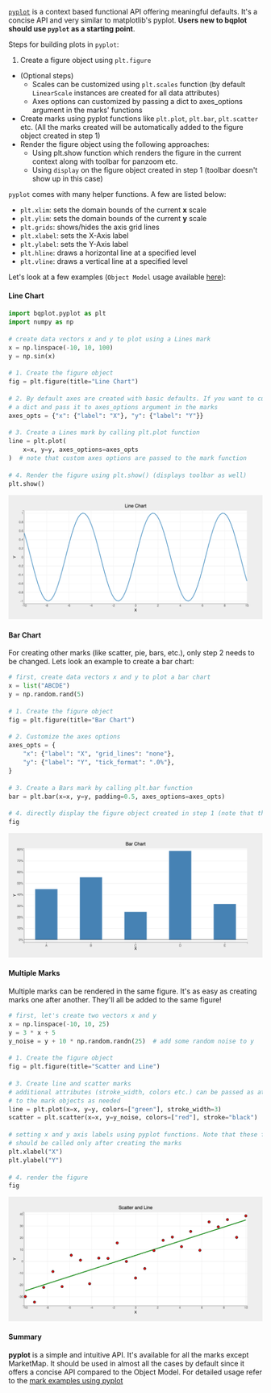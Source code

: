 [`pyplot`](../api/pyplot.md) is a context based functional API offering meaningful defaults. It's a concise API and very similar to matplotlib's pyplot. __Users new to bqplot should use `pyplot` as a starting point__.

Steps for building plots in `pyplot`:

1. Create a figure object using `plt.figure`
* (Optional steps)
    * Scales can be customized using `plt.scales` function (by default `LinearScale` instances are created for all data attributes)
    * Axes options can customized by passing a dict to axes_options argument in the marks' functions
* Create marks using pyplot functions like `plt.plot`, `plt.bar`, `plt.scatter` etc. (All the marks created will be automatically added to the figure object created in step 1)
* Render the figure object using the following approaches:
    * Using plt.show function which renders the figure in the current context along with toolbar for panzoom etc.
    * Using `display` on the figure object created in step 1 (toolbar doesn't show up in this case)

`pyplot` comes with many helper functions. A few are listed below:

* `plt.xlim`: sets the domain bounds of the current __x__ scale
* `plt.ylim`: sets the domain bounds of the current __y__ scale
* `plt.grids`: shows/hides the axis grid lines
* `plt.xlabel`: sets the X-Axis label
* `plt.ylabel`: sets the Y-Axis label
* `plt.hline`: draws a horizontal line at a specified level
* `plt.vline`: draws a vertical line at a specified level

Let's look at a few examples (`Object Model` usage available [here](object-model.md#line-chart)):

#### Line Chart

```py
import bqplot.pyplot as plt
import numpy as np

# create data vectors x and y to plot using a Lines mark
x = np.linspace(-10, 10, 100)
y = np.sin(x)

# 1. Create the figure object
fig = plt.figure(title="Line Chart")

# 2. By default axes are created with basic defaults. If you want to customize the axes create
# a dict and pass it to axes_options argument in the marks
axes_opts = {"x": {"label": "X"}, "y": {"label": "Y"}}

# 3. Create a Lines mark by calling plt.plot function
line = plt.plot(
    x=x, y=y, axes_options=axes_opts
)  # note that custom axes options are passed to the mark function

# 4. Render the figure using plt.show() (displays toolbar as well)
plt.show()
```
![plot](../assets/images/pyplot-image1.png)

#### Bar Chart

For creating other marks (like scatter, pie, bars, etc.), only step 2 needs to be changed. Lets look an example to create a bar chart:
```py  hl_lines="15"
# first, create data vectors x and y to plot a bar chart
x = list("ABCDE")
y = np.random.rand(5)

# 1. Create the figure object
fig = plt.figure(title="Bar Chart")

# 2. Customize the axes options
axes_opts = {
    "x": {"label": "X", "grid_lines": "none"},
    "y": {"label": "Y", "tick_format": ".0%"},
}

# 3. Create a Bars mark by calling plt.bar function
bar = plt.bar(x=x, y=y, padding=0.5, axes_options=axes_opts)

# 4. directly display the figure object created in step 1 (note that the toolbar no longer shows up)
fig
```
![plot](../assets/images/pyplot-image2.png)

#### Multiple Marks

Multiple marks can be rendered in the same figure. It's as easy as creating marks one after another. They'll all be added to the same figure!

```py
# first, let's create two vectors x and y
x = np.linspace(-10, 10, 25)
y = 3 * x + 5
y_noise = y + 10 * np.random.randn(25)  # add some random noise to y

# 1. Create the figure object
fig = plt.figure(title="Scatter and Line")

# 3. Create line and scatter marks
# additional attributes (stroke_width, colors etc.) can be passed as attributes 
# to the mark objects as needed
line = plt.plot(x=x, y=y, colors=["green"], stroke_width=3)
scatter = plt.scatter(x=x, y=y_noise, colors=["red"], stroke="black")

# setting x and y axis labels using pyplot functions. Note that these functions
# should be called only after creating the marks
plt.xlabel("X")
plt.ylabel("Y")

# 4. render the figure
fig
```
![plot](../assets/images/pyplot-image3.png)

#### Summary

__pyplot__ is a simple and intuitive API. It's available for all the marks except MarketMap. It should be used in almost all the cases by default since it offers a concise API compared to the Object Model. For detailed usage refer to the [mark examples using pyplot](https://github.com/bqplot/bqplot/tree/master/examples/Marks/Pyplot)

